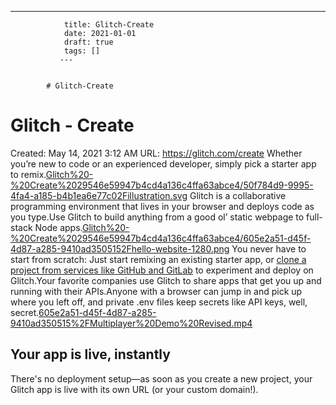 ---
                title: Glitch-Create
                date: 2021-01-01    
                draft: true
                tags: []
               ---


            # Glitch-Create

# Glitch - Create
Created: May 14, 2021 3:12 AM
URL: https://glitch.com/create
Whether you’re new to code or an experienced developer, simply pick a starter app to remix.[Glitch%20-%20Create%2029546e59947b4cd4a136c4ffa63abce4/50f784d9-9995-4fa4-a185-b4b1ea6e77c02Fillustration.svg](Glitch%20-%20Create%2029546e59947b4cd4a136c4ffa63abce4/50f784d9-9995-4fa4-a185-b4b1ea6e77c02Fillustration.svg)
Glitch is a collaborative programming environment that lives in your browser and deploys code as you type.Use Glitch to build anything from a good ol’ static webpage to full-stack Node apps.[Glitch%20-%20Create%2029546e59947b4cd4a136c4ffa63abce4/605e2a51-d45f-4d87-a285-9410ad3505152Fhello-website-1280.png](Glitch%20-%20Create%2029546e59947b4cd4a136c4ffa63abce4/605e2a51-d45f-4d87-a285-9410ad3505152Fhello-website-1280.png)
You never have to start from scratch: Just start remixing an existing starter app, or [clone a project from services like GitHub and GitLab](https://glitch.com/help/kb/article/20-can-i-import-code-from-a-github-repository/) to experiment and deploy on Glitch.Your favorite companies use Glitch to share apps that get you up and running with their APIs.Anyone with a browser can jump in and pick up where you left off, and private .env files keep secrets like API keys, well, secret.[605e2a51-d45f-4d87-a285-9410ad350515%2FMultiplayer%20Demo%20Revised.mp4](https://cdn.glitch.com/605e2a51-d45f-4d87-a285-9410ad350515%2FMultiplayer%20Demo%20Revised.mp4?v=1587415155796)
## Your app is live, instantly
There's no deployment setup—as soon as you create a new project, your Glitch app is live with its own URL (or your custom domain!).